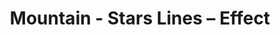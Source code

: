 ---
title: Mountain - Stars Lines – Effect
builder: true
type: coming-soon

# Content section
sections:
  - headerSection
  - servicesSection
  - subscribeSection
  - contactSection
  - mapSection

# Background effect
starsLinesEffect: 
  enable: true
  backgroundColor: "#0e0e0f"
  colorStars: "#e5dce1"

---
